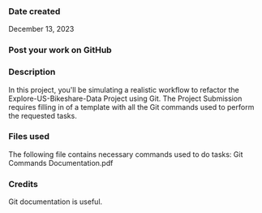 ### Date created
December 13, 2023

### Post your work on GitHub

### Description
In this project, you'll be simulating a realistic workflow to refactor the Explore-US-Bikeshare-Data Project using Git.
The Project Submission requires filling in of a template with all the Git commands used to perform the requested tasks.

### Files used
The following file contains necessary commands used to do tasks:
Git Commands Documentation.pdf

### Credits
Git documentation is useful.
